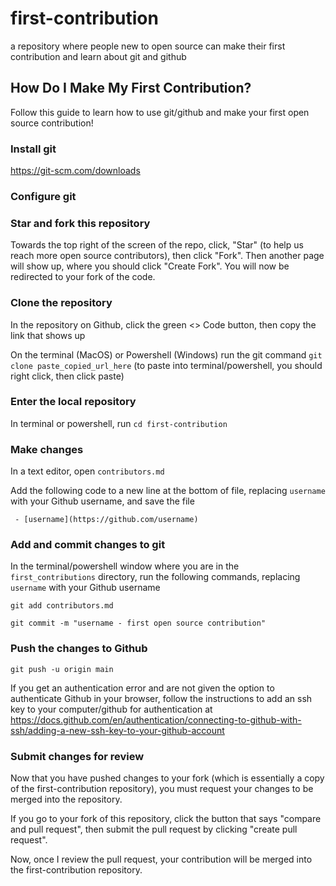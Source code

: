 # first-contribution
a repository where people new to open source can make their first contribution and learn about git and github

## How Do I Make My First Contribution?

Follow this guide to learn how to use git/github and make your first open source contribution!

### Install git
https://git-scm.com/downloads

### Configure git


### Star and fork this repository
Towards the top right of the screen of the repo, click, "Star" (to help us reach more open source contributors), then click "Fork". Then another page will show up, where you should click "Create Fork". You will now be redirected to your fork of the code.

### Clone the repository
In the repository on Github, click the green <> Code button, then copy the link that shows up

On the terminal (MacOS) or Powershell (Windows) run the git command ```git clone paste_copied_url_here``` (to paste into terminal/powershell, you should right click, then click paste)

### Enter the local repository

In terminal or powershell, run ```cd first-contribution```

### Make changes

In a text editor, open ```contributors.md```

Add the following code to a new line at the bottom of file, replacing ```username``` with your Github username, and save the file

``` - [username](https://github.com/username)```

### Add and commit changes to git

In the terminal/powershell window where you are in the ```first_contributions``` directory, run the following commands, replacing ```username``` with your Github username

```git add contributors.md```

```git commit -m "username - first open source contribution"```

### Push the changes to Github

```git push -u origin main```

If you get an authentication error and are not given the option to authenticate Github in your browser, follow the instructions to add an ssh key to your computer/github for authentication at https://docs.github.com/en/authentication/connecting-to-github-with-ssh/adding-a-new-ssh-key-to-your-github-account

### Submit changes for review

Now that you have pushed changes to your fork (which is essentially a copy of the first-contribution repository), you must request your changes to be merged into the repository.

If you go to your fork of this repository, click the button that says "compare and pull request", then submit the pull request by clicking "create pull request".

Now, once I review the pull request, your contribution will be merged into the first-contribution repository.
